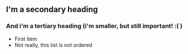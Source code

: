 ## I'm  a secondary heading
### And i'm a tertiary heading (i'm smaller, but still important! :( )

* First item
* Not really, this list is not ordered
